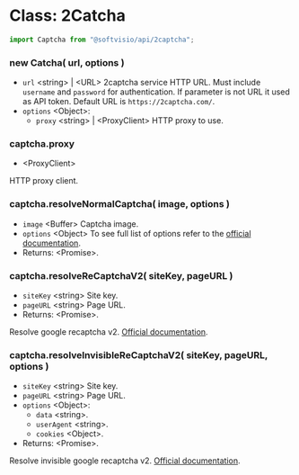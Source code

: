 # Class: 2Catcha

```javascript
import Captcha from "@softvisio/api/2captcha";
```

### new Catcha( url, options )

-   `url` <string\> | <URL\> 2captcha service HTTP URL. Must include `username` and `password` for authentication. If parameter is not URL it used as API token. Default URL is `https://2captcha.com/`.
-   `options` <Object\>:
    -   `proxy` <string\> | <ProxyClient\> HTTP proxy to use.

### captcha.proxy

-   <ProxyClient\>

HTTP proxy client.

### captcha.resolveNormalCaptcha( image, options )

-   `image` <Buffer\> Captcha image.
-   `options` <Object\> To see full list of options refer to the [official documentation](https://2captcha.com/2captcha-api#solving_normal_captcha).
-   Returns: <Promise\>.

### captcha.resolveReCaptchaV2( siteKey, pageURL )

-   `siteKey` <string\> Site key.
-   `pageURL` <string\> Page URL.
-   Returns: <Promise\>.

Resolve google recaptcha v2. [Official documentation](https://2captcha.com/2captcha-api#solving_recaptchav2_new).

### captcha.resolveInvisibleReCaptchaV2( siteKey, pageURL, options )

-   `siteKey` <string\> Site key.
-   `pageURL` <string\> Page URL.
-   `options` <Object\>:
    -   `data` <string\>.
    -   `userAgent` <string\>.
    -   `cookies` <Object\>.
-   Returns: <Promise\>.

Resolve invisible google recaptcha v2. [Official documentation](https://2captcha.com/2captcha-api#invisible).

